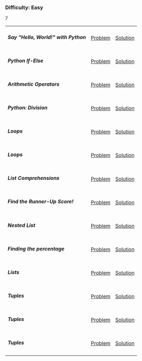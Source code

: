 <h3>Difficulty: Easy</h3>

<table>
	<tr>
		<td>
			<h5>Say "Hello, World!" with Python</h5>
		</td>
		<td>
			<a href="https://www.hackerrank.com/challenges/py-hello-world/problem">Problem</a>
		</td>
		<td>
			<a href="https://github.com/recep-yildirim/HackerRank/blob/master/Python/Easy/hello_world.py">Solution</a>
		</td>
	</tr>
	<tr>
		<td>
			<h5>Python If-Else</h5>
		</td>
		<td>
			<a href="https://www.hackerrank.com/challenges/py-if-else/problem">Problem</a>
		</td>
		<td>
			<a href="https://github.com/recep-yildirim/HackerRank/blob/master/Python/Easy/if_else.py">Solution</a>
		</td>
	</tr>
	<tr>
		<td>
			<h5>Arithmetic Operators</h5>
		</td>
		<td>
			<a href="https://www.hackerrank.com/challenges/python-arithmetic-operators/problem">Problem</a>
		</td>
		<td>
			<a href="https://github.com/recep-yildirim/HackerRank/blob/master/Python/Easy/arithmetic_operators.py">Solution</a>
		</td>
	</tr>
	<tr>
		<td>
			<h5>Python: Division</h5>
		</td>
		<td>
			<a href="https://www.hackerrank.com/challenges/python-division/problem">Problem</a>
		</td>
		<td>
			<a href="https://github.com/recep-yildirim/HackerRank/blob/master/Python/Easy/division.py">Solution</a>
		</td>
	</tr>
	<tr>
		<td>
			<h5>Loops</h5>
		</td>
		<td>
			<a href="https://www.hackerrank.com/challenges/python-loops/problem">Problem</a>
		</td>
		<td>
			<a href="https://github.com/recep-yildirim/HackerRank/blob/master/Python/Easy/loops.py">Solution</a>
		</td>
	</tr>
	<tr>
		<td>
			<h5>Loops</h5>
		</td>
		<td>
			<a href="https://www.hackerrank.com/challenges/python-print/problem">Problem</a>
		</td>
		<td>
			<a href="https://github.com/recep-yildirim/HackerRank/blob/master/Python/Easy/print_function.py">Solution</a>
		</td>
	</tr>
	<tr>
		<td>
			<h5>List Comprehensions</h5>
		</td>
		<td>
			<a href="https://www.hackerrank.com/challenges/list-comprehensions/problem">Problem</a>
		</td>
		<td>
			<a href="https://github.com/recep-yildirim/HackerRank/blob/master/Python/Easy/list_comprehensions.py">Solution</a>
		</td>
	</tr>
	<tr>
		<td>
			<h5>Find the Runner-Up Score!</h5>
		</td>
		<td>
			<a href="https://www.hackerrank.com/challenges/find-second-maximum-number-in-a-list/problem">Problem</a>
		</td>
		<td>
			<a href="https://github.com/recep-yildirim/HackerRank/blob/master/Python/Easy/runner_up.py">Solution</a>
		</td>
	</tr>
	<tr>
		<td>
			<h5>Nested List</h5>
		</td>
		<td>
			<a href="https://www.hackerrank.com/challenges/nested-list/problem">Problem</a>
		</td>
		<td>
			<a href="https://github.com/recep-yildirim/HackerRank/blob/master/Python/Easy/nested_list.py">Solution</a>
		</td>
	</tr>
	<tr>
		<td>
			<h5>Finding the percentage</h5>
		</td>
		<td>
			<a href="https://www.hackerrank.com/challenges/finding-the-percentage/problem">Problem</a>
		</td>
		<td>
			<a href="https://github.com/recep-yildirim/HackerRank/blob/master/Python/Easy/percentage.py">Solution</a>
		</td>
	</tr>
	<tr>
		<td>
			<h5>Lists</h5>
		</td>
		<td>
			<a href="https://www.hackerrank.com/challenges/python-lists/problem">Problem</a>
		</td>
		<td>
			<a href="https://github.com/recep-yildirim/HackerRank/blob/master/Python/Easy/lists.py">Solution</a>
		</td>
	</tr>
	<tr>
		<td>
			<h5>Tuples</h5>
		</td>
		<td>
			<a href="https://www.hackerrank.com/challenges/python-tuples/problem">Problem</a>
		</td>
		<td>
			<a href="https://github.com/recep-yildirim/HackerRank/blob/master/Python/Easy/tuples.py">Solution</a>
		</td>
	</tr>
	<tr>
		<td>
			<h5>Tuples</h5>
		</td>
		<td>
			<a href="https://www.hackerrank.com/challenges/swap-case/problem">Problem</a>
		</td>
		<td>
			<a href="https://github.com/recep-yildirim/HackerRank/blob/master/Python/Easy/swap_case.py">Solution</a>
		</td>
	</tr>7
	<tr>
		<td>
			<h5>Tuples</h5>
		</td>
		<td>
			<a href="https://www.hackerrank.com/challenges/python-string-split-and-join/problem">Problem</a>
		</td>
		<td>
			<a href="https://github.com/recep-yildirim/HackerRank/blob/master/Python/Easy/split_and_join.py">Solution</a>
		</td>
	</tr>
</table>